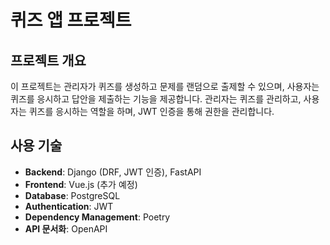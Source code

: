 # 퀴즈 앱 프로젝트

## 프로젝트 개요
이 프로젝트는 관리자가 퀴즈를 생성하고 문제를 랜덤으로 출제할 수 있으며, 사용자는 퀴즈를 응시하고 답안을 제출하는 기능을 제공합니다. 관리자는 퀴즈를 관리하고, 사용자는 퀴즈를 응시하는 역할을 하며, JWT 인증을 통해 권한을 관리합니다.

## 사용 기술
- **Backend**: Django (DRF, JWT 인증), FastAPI
- **Frontend**: Vue.js (추가 예정)
- **Database**: PostgreSQL
- **Authentication**: JWT
- **Dependency Management**: Poetry
- **API 문서화**: OpenAPI
